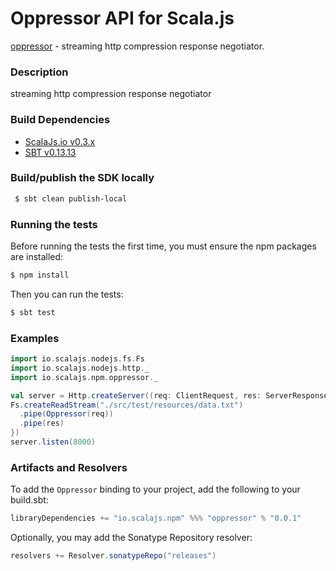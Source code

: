 Oppressor API for Scala.js
================================
[oppressor](https://www.npmjs.com/package/oppressor) - streaming http compression response negotiator.
 
### Description
 
streaming http compression response negotiator 

### Build Dependencies

* [ScalaJs.io v0.3.x](https://github.com/scalajs-io/scalajs.io)
* [SBT v0.13.13](http://www.scala-sbt.org/download.html)

### Build/publish the SDK locally

```bash
 $ sbt clean publish-local
```

### Running the tests

Before running the tests the first time, you must ensure the npm packages are installed:

```bash
$ npm install
```

Then you can run the tests:

```bash
$ sbt test
```

### Examples

```scala
import io.scalajs.nodejs.fs.Fs
import io.scalajs.nodejs.http._
import io.scalajs.npm.oppressor._

val server = Http.createServer((req: ClientRequest, res: ServerResponse) => {
Fs.createReadStream("./src/test/resources/data.txt")
  .pipe(Oppressor(req))
  .pipe(res)
})
server.listen(8000)
```

### Artifacts and Resolvers

To add the `Oppressor` binding to your project, add the following to your build.sbt:  

```sbt
libraryDependencies += "io.scalajs.npm" %%% "oppressor" % "0.0.1"
```

Optionally, you may add the Sonatype Repository resolver:

```sbt   
resolvers += Resolver.sonatypeRepo("releases") 
```
